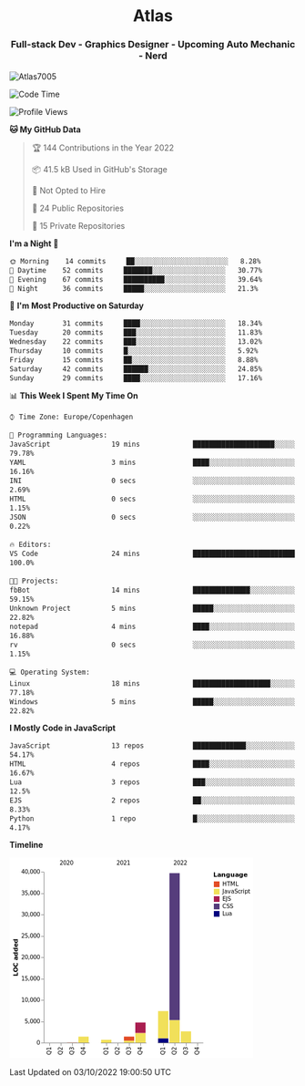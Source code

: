 <h1 align="center">Atlas</h1>
<h3 align="center">Full-stack Dev - Graphics Designer - Upcoming Auto Mechanic - Nerd</h3>

<p><img align="center" src="https://github-readme-stats.vercel.app/api/top-langs?username=Atlas7005&show_icons=true&locale=en&layout=compact" alt="Atlas7005" /></p>

<!--START_SECTION:waka-->
![Code Time](http://img.shields.io/badge/Code%20Time-691%20hrs%2029%20mins-blue)

![Profile Views](http://img.shields.io/badge/Profile%20Views-1-blue)

**🐱 My GitHub Data** 

> 🏆 144 Contributions in the Year 2022
 > 
> 📦 41.5 kB Used in GitHub's Storage 
 > 
> 🚫 Not Opted to Hire
 > 
> 📜 24 Public Repositories 
 > 
> 🔑 15 Private Repositories  
 > 
**I'm a Night 🦉** 

```text
🌞 Morning    14 commits     ██░░░░░░░░░░░░░░░░░░░░░░░   8.28% 
🌆 Daytime    52 commits     ███████░░░░░░░░░░░░░░░░░░   30.77% 
🌃 Evening    67 commits     ██████████░░░░░░░░░░░░░░░   39.64% 
🌙 Night      36 commits     █████░░░░░░░░░░░░░░░░░░░░   21.3%

```
📅 **I'm Most Productive on Saturday** 

```text
Monday       31 commits     ████░░░░░░░░░░░░░░░░░░░░░   18.34% 
Tuesday      20 commits     ███░░░░░░░░░░░░░░░░░░░░░░   11.83% 
Wednesday    22 commits     ███░░░░░░░░░░░░░░░░░░░░░░   13.02% 
Thursday     10 commits     █░░░░░░░░░░░░░░░░░░░░░░░░   5.92% 
Friday       15 commits     ██░░░░░░░░░░░░░░░░░░░░░░░   8.88% 
Saturday     42 commits     ██████░░░░░░░░░░░░░░░░░░░   24.85% 
Sunday       29 commits     ████░░░░░░░░░░░░░░░░░░░░░   17.16%

```


📊 **This Week I Spent My Time On** 

```text
⌚︎ Time Zone: Europe/Copenhagen

💬 Programming Languages: 
JavaScript               19 mins             ████████████████████░░░░░   79.78% 
YAML                     3 mins              ████░░░░░░░░░░░░░░░░░░░░░   16.16% 
INI                      0 secs              ░░░░░░░░░░░░░░░░░░░░░░░░░   2.69% 
HTML                     0 secs              ░░░░░░░░░░░░░░░░░░░░░░░░░   1.15% 
JSON                     0 secs              ░░░░░░░░░░░░░░░░░░░░░░░░░   0.22%

🔥 Editors: 
VS Code                  24 mins             █████████████████████████   100.0%

🐱‍💻 Projects: 
fbBot                    14 mins             ██████████████░░░░░░░░░░░   59.15% 
Unknown Project          5 mins              █████░░░░░░░░░░░░░░░░░░░░   22.82% 
notepad                  4 mins              ████░░░░░░░░░░░░░░░░░░░░░   16.88% 
rv                       0 secs              ░░░░░░░░░░░░░░░░░░░░░░░░░   1.15%

💻 Operating System: 
Linux                    18 mins             ███████████████████░░░░░░   77.18% 
Windows                  5 mins              █████░░░░░░░░░░░░░░░░░░░░   22.82%

```

**I Mostly Code in JavaScript** 

```text
JavaScript               13 repos            █████████████░░░░░░░░░░░░   54.17% 
HTML                     4 repos             ████░░░░░░░░░░░░░░░░░░░░░   16.67% 
Lua                      3 repos             ███░░░░░░░░░░░░░░░░░░░░░░   12.5% 
EJS                      2 repos             ██░░░░░░░░░░░░░░░░░░░░░░░   8.33% 
Python                   1 repo              █░░░░░░░░░░░░░░░░░░░░░░░░   4.17%

```


**Timeline**

![Chart not found](https://raw.githubusercontent.com/Atlas7005/Atlas7005/master/charts/bar_graph.png) 


 Last Updated on 03/10/2022 19:00:50 UTC
<!--END_SECTION:waka-->
